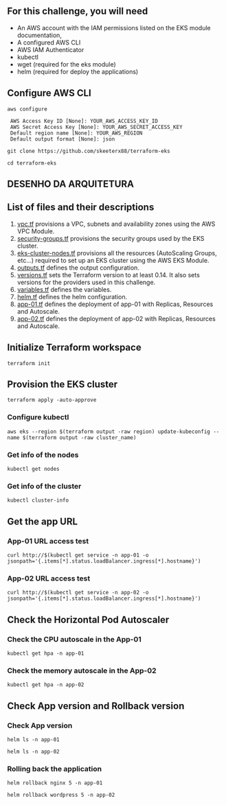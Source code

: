 ## For this challenge, you will need
- An AWS account with the IAM permissions listed on the EKS module documentation,
- A configured AWS CLI
- AWS IAM Authenticator
- kubectl
- wget (required for the eks module)
- helm (required for deploy the applications)

## Configure AWS CLI
```aws configure```

     AWS Access Key ID [None]: YOUR_AWS_ACCESS_KEY_ID
     AWS Secret Access Key [None]: YOUR_AWS_SECRET_ACCESS_KEY
     Default region name [None]: YOUR_AWS_REGION
     Default output format [None]: json

```git clone https://github.com/skeeterx88/terraform-eks```

```cd terraform-eks```

## DESENHO DA ARQUITETURA ###


## List of files and their descriptions
1. [vpc.tf](vpc.tf) provisions a VPC, subnets and availability zones using the AWS VPC Module. 
2. [security-groups.tf](security-groups.tf) provisions the security groups used by the EKS cluster.
3. [eks-cluster-nodes.tf](eks-cluster-nodes.tf) provisions all the resources (AutoScaling Groups, etc...) required to set up an EKS cluster using the AWS EKS Module.
4. [outputs.tf](outputs.tf) defines the output configuration.
5. [versions.tf](versions.tf) sets the Terraform version to at least 0.14. It also sets versions for the providers used in this challenge. 
6. [variables.tf](variables.tf) defines the variables.
7. [helm.tf](helm.tf) defines the helm configuration.
8. [app-01.tf](app-01.tf) defines the deployment of app-01 with Replicas, Resources and Autoscale.
9. [app-02.tf](app-02.tf) defines the deployment of app-02 with Replicas, Resources and Autoscale.

## Initialize Terraform workspace
```terraform init```
## Provision the EKS cluster
```terraform apply -auto-approve```
### Configure kubectl
```aws eks --region $(terraform output -raw region) update-kubeconfig --name $(terraform output -raw cluster_name)```

### Get info of the nodes
```kubectl get nodes```

### Get info of the cluster
```kubectl cluster-info```

## Get the app URL
### App-01 URL access test
```curl http://$(kubectl get service -n app-01 -o jsonpath='{.items[*].status.loadBalancer.ingress[*].hostname}')```

### App-02 URL access test 
```curl http://$(kubectl get service -n app-02 -o jsonpath='{.items[*].status.loadBalancer.ingress[*].hostname}')```

## Check the Horizontal Pod Autoscaler
### Check the CPU autoscale in the App-01
```kubectl get hpa -n app-01```

### Check the memory autoscale in the App-02
```kubectl get hpa -n app-02```

## Check App version and Rollback version
### Check App version
```helm ls -n app-01```

```helm ls -n app-02```

### Rolling back the application
```helm rollback nginx 5 -n app-01```

```helm rollback wordpress 5 -n app-02```
